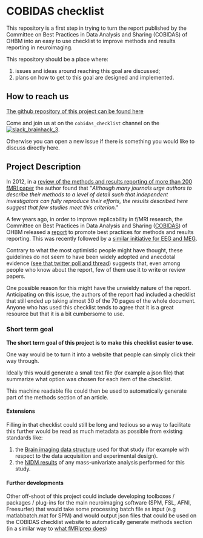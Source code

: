 # COBIDAS checklist

This repository is a first step in trying to turn the report published by the Committee on Best Practices in Data Analysis and Sharing (COBIDAS) of OHBM into an easy to use checklist to improve methods and results reporting in neuroimaging.

This repository should be a place where:
1. issues and ideas around reaching this goal are discussed;
2. plans on how to get to this goal are designed and implemented.

## How to reach us
[The github repository of this project can be found here](https://github.com/Remi-Gau/COBIDAS_chckls)

Come and join us at on the `cobidas_checklist` channel on the [![slack_brainhack_3](https://user-images.githubusercontent.com/6297454/47951457-5b37b780-df61-11e8-9d77-7b5a4c7af875.png)](https://brainhack-slack-invite.herokuapp.com/).

Otherwise you can open a new issue if there is something you would like to discuss directly here.

## Project Description
In 2012, in a [review of the methods and results reporting of more than 200 fMRI paper](https://www.ncbi.nlm.nih.gov/pubmed/22796459) the author found that "_Although many journals urge authors to describe their methods to a level of detail such that independent investigators can fully reproduce their efforts, the results described here suggest that few studies meet this criterion._"

A few years ago, in order to improve replicability in f/MRI research, the Committee on Best Practices in Data Analysis and Sharing ([COBIDAS](https://www.humanbrainmapping.org/i4a/pages/index.cfm?pageid=3728)) of OHBM released a [report](https://www.biorxiv.org/content/10.1101/054262v2) to promote best practices for methods and results reporting. This was recently followed by a [similar initiative for EEG and MEG](https://osf.io/a8dhx/).

Contrary to what the most optimistic people might have thought, these guidelines do not seem to have been widely adopted and anecdotal evidence ([see that twitter poll and thread](https://treeverse.app/view/Xf3jfvIZ)) suggests that, even among people who know about the report, few of them use it to write or review papers.

One possible reason for this might have the unwieldy nature of the report. Anticipating on this issue, the authors of the report had included a checklist that still ended up taking almost 30 of the 70 pages of the whole document. Anyone who has used this checklist tends to agree that it is a great resource but that it is a bit cumbersome to use.

### Short term goal

**The short term goal of this project is to make this checklist easier to use**.

One way would be to turn it into a website that people can simply click their way through.

Ideally this would generate a small text file (for example a json file) that summarize what option was chosen for each item of the checklist.

This machine readable file could then be used to automatically generate part of the methods section of an article.

#### Extensions

Filling in that checklist could still be long and tedious so a way to facilitate this further would be read as much metadata as possible from existing standards like:
1. the [Brain imaging data structure](http://bids.neuroimaging.io/)  used for that study (for example with respect to the data acquisition and experimental design).
2. the [NIDM results](http://nidm.nidash.org/specs/nidm-results_130.html) of any mass-univariate analysis performed for this study.

#### Further developments

Other off-shoot of this project could include developing toolboxes / packages / plug-ins for the main neuroimaging software (SPM, FSL, AFNI, Freesurfer) that would take some processing batch file as input (e.g matlabbatch.mat for SPM) and would output json files that could be used on the COBIDAS checklist website to automatically generate methods section (in a similar way to [what fMRIprep does](https://fmriprep.readthedocs.io/en/stable/citing.html))
